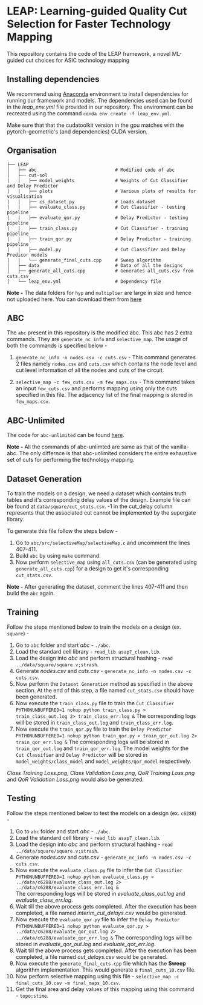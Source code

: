 # LEAP: Learning-guided Quality Cut Selection for Faster Technology Mapping

This repository contains the code of the LEAP framework, a novel ML-guided cut choices for ASIC technology mapping


## Installing dependencies

We recommend using [Anaconda](https://www.anaconda.com/) environment to install dependencies for running our framework and models. The dependencies used can be found in the *leap_env.yml* file provided in our repository. 
The environment can be recreated using the command ```conda env create -f leap_env.yml```.

Make sure that that the cudatoolkit version in the gpu matches with the pytorch-geometric's (and dependencies) CUDA version.


## Organisation

	├── LEAP
	│   ├── abc			                    # Modified code of abc
	│   ├── cut-sol    
    |   |   ├── model_weights               # Weights of Cut Classifier and Delay Predictor
    |   |   ├── plots                       # Various plots of results for visualisation
    |   |   ├── cs_dataset.py               # Loads dataset
    |   |   ├── evaluate_class.py           # Cut Classifier - testing pipeline
    |   |   ├── evaluate_qor.py             # Delay Predictor - testing pipeline
    |   |   ├── train_class.py              # Cut Classifier - training pipeline
    |   |   ├── train_qor.py                # Delay Predictor - training pipeline
    |   |   ├── model.py                    # Cut Classifier and Delay Predicor models
    |   |   └── generate_final_cuts.cpp     # Sweep algorithm
	│   ├── data			                # Data of all the designs                                                                                                                   
	│   ├── generate_all_cuts.cpp			# Generates all_cuts.csv from cuts.csv
    |   └── leap_env.yml                    # Dependency file

**Note -** The data folders for ```hyp``` and ```multiplier``` are large in size and hence not uploaded here. You can download them from [here](https://iitgoffice-my.sharepoint.com/:f:/g/personal/r_chigarapally_iitg_ac_in/EjekCNp3SD9KuCc9iRqjD_oBUwOutkQGO-x8ckG3FhG43w?e=bCugCA)


## ABC

The ```abc``` present in this repository is the modified abc. This abc has 2 extra commands. They are ```generate_nc_info``` and ```selective_map```. The usage of both the commands is specified below - 

1. ```generate_nc_info -n nodes.csv -c cuts.csv``` - This command generates 2 files namely ```nodes.csv``` and ```cuts.csv``` which contains the node level and cut level information of all the nodes and cuts of the circuit.

2. ```selective_map -c few_cuts.csv -m few_maps.csv``` - This command takes an input ```few_cuts.csv``` and performs mapping using only the cuts specified in this file. The adjacency list of the final mapping is stored in ```few_maps.csv```.


## ABC-Unlimited

The code for ```abc-unlimited``` can be found [here](https://github.com/demongod11/abc-unlimited.git). 

**Note -** All the commands of abc-unlimted are same as that of the vanilla-abc. The only differnce is that abc-unlimited considers the entire exhaustive set of cuts for performing the technology mapping.


## Dataset Generation

To train the models on a design, we need a dataset which contains truth tables and it's corresponding delay values of the design. Example file can be found at ```data/square/cut_stats.csv```. -1 in the cut_delay column represents that the associated cut cannot be implemented by the supergate library. 

To generate this file follow the steps below -
1. Go to ```abc/src/selectiveMap/selectiveMap.c``` and uncomment the lines 407-411.
2. Build ```abc``` by using ```make``` command.
3. Now perform ```selective_map``` using ```all_cuts.csv``` (can be generated using ```generate_all_cuts.cpp```) for a design to get it's corresponding ```cut_stats.csv```.

**Note -** After generating the dataset, comment the lines 407-411 and then build the ```abc``` again.


## Training

Follow the steps mentioned below to train the models on a design (ex. ```square```) - 

1. Go to ```abc``` folder and start *abc* - ```./abc```.
2. Load the standard cell library - ```read_lib asap7_clean.lib```.
3. Load the design into *abc* and perform structural hashing - ```read ../data/square/square.v;strash```.
4. Generate *nodes.csv* and *cuts.csv* - ```generate_nc_info -n nodes.csv -c cuts.csv```.
5. Now perform the ```Dataset Generation``` method as specified in the above section. At the end of this step, a file named ```cut_stats.csv``` should have been generated.
6. Now execute the ```train_class.py``` file to train the ```Cut Classifier```
    ```PYTHONUNBUFFERED=1 nohup python train_class.py > train_class_out.log 2> train_class_err.log &```
    The corresponding logs will be stored in ```train_class_out.log``` and ```train_class_err.log```.
7. Now execute the ```train_qor.py``` file to train the ```Delay Predictor```
    ```PYTHONUNBUFFERED=1 nohup python train_qor.py > train_qor_out.log 2> train_qor_err.log &```
    The corresponding logs will be stored in ```train_qor_out.log``` and ```train_qor_err.log```.
    The model weights for the ```Cut Classifier``` and ```Delay Predictor``` will be stored in ```model_weights/class_model``` and ```model_weights/qor_model``` respectively.

*Class Training Loss.png*, *Class Validation Loss.png*, *QoR Training Loss.png* and *QoR Validation Loss.png* would also be generated.


## Testing

Follow the steps mentioned below to test the models on a design (ex. ```c6288```) - 

1. Go to ```abc``` folder and start *abc* - ```./abc```.
2. Load the standard cell library - ```read_lib asap7_clean.lib```.
3. Load the design into *abc* and perform structural hashing - ```read ../data/square/square.v;strash```.
4. Generate *nodes.csv* and *cuts.csv* - ```generate_nc_info -n nodes.csv -c cuts.csv```.
5. Now execute the ```evaluate_class.py``` file to infer the ```Cut Classifier```
    ```PYTHONUNBUFFERED=1 nohup python evaluate_class.py > ../data/c6288/evaluate_class_out.log 2> ../data/c6288/evaluate_class_err.log &```    
    The corresponding logs will be stored in *evaluate_class_out.log* and *evaluate_class_err.log*.
6. Wait till the above process gets completed. After the execution has been completed, a file named *interim_cut_delays.csv* would be generated.
7. Now execute the ```evaluate_qor.py``` file to infer the ```Delay Predictor```
    ```PYTHONUNBUFFERED=1 nohup python evaluate_qor.py > ../data/c6288/evaluate_qor_out.log 2> ../data/c6288/evaluate_qor_err.log &```
    The corresponding logs will be stored in *evaluate_qor_out.log* and *evaluate_qor_err.log*.
8. Wait till the above process gets completed. After the execution has been completed, a file named *cut_delays.csv* would be generated.
9. Now execute the ```generate_final_cuts.cpp``` file which has the **Sweep** algorithm implementation. This would generate a ```final_cuts_10.csv``` file.
10. Now perform selective mapping using this file - ```selective_map -c final_cuts_10.csv -m final_maps_10.csv```.
11. Get the final area and delay values of this mapping using this command - ```topo;stime```.



<!-- ## How to cite

If you use this code/dataset, please cite:

```

``` -->